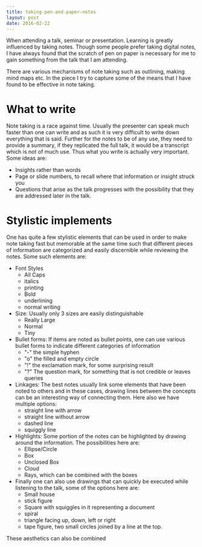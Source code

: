 ```yaml
---
title: taking-pen-and-paper-notes
layout: post
date: 2016-02-22
---
```


When attending a talk, seminar or presentation. Learning is greatly influenced
by taking notes. Though some people prefer taking digital notes, I have always
found that the scratch of pen on paper is necessary for me to gain something
from the talk that I am attending.

There are various mechanisms of note taking such as outlining, making mind maps
etc. In the piece I try to capture some of the means that I have found to be
effective in note taking.

# What to write

Note taking is a race against time. Usually the presenter can speak much faster
than one can write and as such it is very difficult to write down everything
that is said. Further for the notes to be of any use, they need to provide a
summary, if they replicated the full talk, it would be a transcript which is
not of much use. Thus what you write is actually very important. Some ideas
are:

- Insights rather than words
- Page or slide numbers, to recall where that information or insight struck you
- Questions that arise as the talk progresses with the possibility that they
  are addressed later in the talk.

# Stylistic implements

One has quite a few stylistic elements that can be used in order to make note
taking fast but memorable at the same time such that different pieces of
information are categorized and easily discernible while reviewing the notes.
Some such elements are:

- Font Styles
    - All Caps
    - italics
    - printing
    - Bold
    - underlining
    - normal writing
- Size: Usually only 3 sizes are easily distinguishable
    - Really Large
    - Normal
    - Tiny
- Bullet forms: If items are noted as bullet points, one can use various bullet
  forms to indicate different categories of information
    - "-" the simple hyphen
    - "o" the filled and empty circle
    - "!" the exclamation mark, for some surprising result
    - "?" The question mark, for something that is not credible or leaves
      queries
- Linkages: The best notes usually link some elements that have been noted to others
      and in these cases, drawing lines between the concepts can be an
      interesting way of connecting them. Here also we have multiple options:
    - straight line with arrow
    - straight line without arrow
    - dashed line
    - squiggly line
- Highlights: Some portion of the notes can be highlighted by drawing around
  the information. The possibilities here are:
    - Ellipse/Circle
    - Box
    - Unclosed Box
    - Cloud
    - Rays, which can be combined with the boxes
- Finally one can also use drawings that can quickly be executed while
  listening to the talk, some of the options here are:
    - Small house
    - stick figure
    - Square with squiggles in it representing a document
    - spiral
    - triangle facing up, down, left or right
    - tape figure, two small circles joined by a line at the top.

These aesthetics can also be combined
